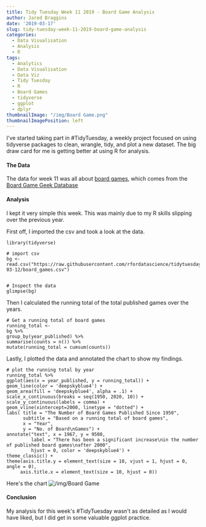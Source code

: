 ```yaml
---
title: Tidy Tuesday Week 11 2019 - Board Game Analysis
author: Jared Braggins
date: '2019-03-17'
slug: tidy-tuesday-week-11-2019-board-game-analysis
categories:
  - Data Visualisation
  - Analysis
  - R
tags:
  - Analytics
  - Data Visualisation
  - Data Viz
  - Tidy Tuesday
  - R
  - Board Games
  - tidyverse
  - ggplot
  - dplyr
thumbnailImage: "/img/Board Game.png"
thumbnailImagePosition: left
---
```


I've started taking part in #TidyTuesday, a weekly project focused on using tidyverse packages to clean, wrangle, tidy, and plot a new dataset. The big draw card for me is getting better at using R for analysis. 

#### The Data
The data for week 11 was all about [board games](https://github.com/rfordatascience/tidytuesday/tree/master/data/2019/2019-03-12), which comes from the [Board Game Geek Database](https://boardgamegeek.com/)

#### Analysis
I kept it very simple this week. This was mainly due to my R skills slipping over the previous year.

First off, I imported the csv and took a look at the data.

  ```
library(tidyverse)

# import csv
bg <- read.csv("https://raw.githubusercontent.com/rfordatascience/tidytuesday/master/data/2019/2019-03-12/board_games.csv")


# Inspect the data
glimpse(bg)
  ```
  
Then I calculated the running total of the total published games over the years.

  ```
  # Get a running total of board games
running_total <-
  bg %>%
  group_by(year_published) %>%
  summarise(counts = n()) %>%
  mutate(running_total = cumsum(counts))
  ```
  
Lastly, I plotted the data and annotated the chart to show my findings.

  ```
# plot the running total by year
running_total %>%
  ggplot(aes(x = year_published, y = running_total)) +
  geom_line(color = 'deepskyblue4') +
  geom_area(fill = 'deepskyblue4', alpha = .1) +
  scale_x_continuous(breaks = seq(1950, 2020, 10)) +
  scale_y_continuous(labels = comma) +
  geom_vline(xintercept=2000, linetype = "dotted") +
  labs( title = "The Number of Board Games Published Since 1950",
        subtitle = "Based on a running total of board games",
        x = "Year",
        y = "No. of Board\nGames") +
  annotate("text", x = 1967, y = 9500, 
           label = "There has been a significant increase\nin the number of published board games\nafter 2000",
           hjust = 0, color = 'deepskyblue4') +
  theme_classic() +
  theme(axis.title.y = element_text(size = 10, vjust = 1, hjust = 0, angle = 0),
       axis.title.x = element_text(size = 10, hjust = 0)) 
  ```
Here's the chart
<img src="/img/Board Game.png" title="/img/Board Game"/>

#### Conclusion
My analysis for this week's #TidyTuesday wasn't as detailed as I would have liked, but I did get in some valuable ggplot practice.